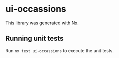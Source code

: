 # ui-occassions

This library was generated with [Nx](https://nx.dev).

## Running unit tests

Run `nx test ui-occassions` to execute the unit tests.
